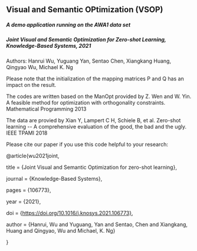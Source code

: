 ## Visual and Semantic OPtimization (VSOP)

##### A demo application running on the AWA1 data set 
##### Joint Visual and Semantic Optimization for Zero-shot Learning, Knowledge-Based Systems, 2021

Authors: Hanrui Wu, Yuguang Yan, Sentao Chen, Xiangkang Huang, Qingyao Wu, Michael K. Ng

Please note that the initialization of the mapping matrices P and Q has an impact on the result.

The codes are written based on the ManOpt provided by Z. Wen and W. Yin. A feasible method for optimization with orthogonality constraints. Mathematical Programming 2013

The data are provied by Xian Y, Lampert C H, Schiele B, et al. Zero-shot learning -- A comprehensive evaluation of the good, the bad and the ugly. IEEE TPAMI 2018

Please cite our paper if you use this code helpful to your research:

@article{wu2021joint, 

title = {Joint Visual and Semantic Optimization for zero-shot learning},

journal = {Knowledge-Based Systems},

pages = {106773},

year = {2021},

doi = {https://doi.org/10.1016/j.knosys.2021.106773},

author = {Hanrui, Wu and Yuguang, Yan and Sentao, Chen and Xiangkang, Huang and Qingyao, Wu and Michael, K. Ng}

}
